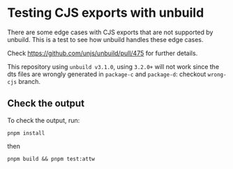 # Testing CJS exports with unbuild

There are some edge cases with CJS exports that are not supported by unbuild. This is a test to see how unbuild handles these edge cases.

Check https://github.com/unjs/unbuild/pull/475 for further details.

This repository using `unbuild v3.1.0`, using `3.2.0+` will not work since the dts files are wrongly generated in `package-c` and `package-d`: checkout `wrong-cjs` branch.

## Check the output

To check the output, run:

```shell
pnpm install
```

then

```shell
pnpm build && pnpm test:attw
```

